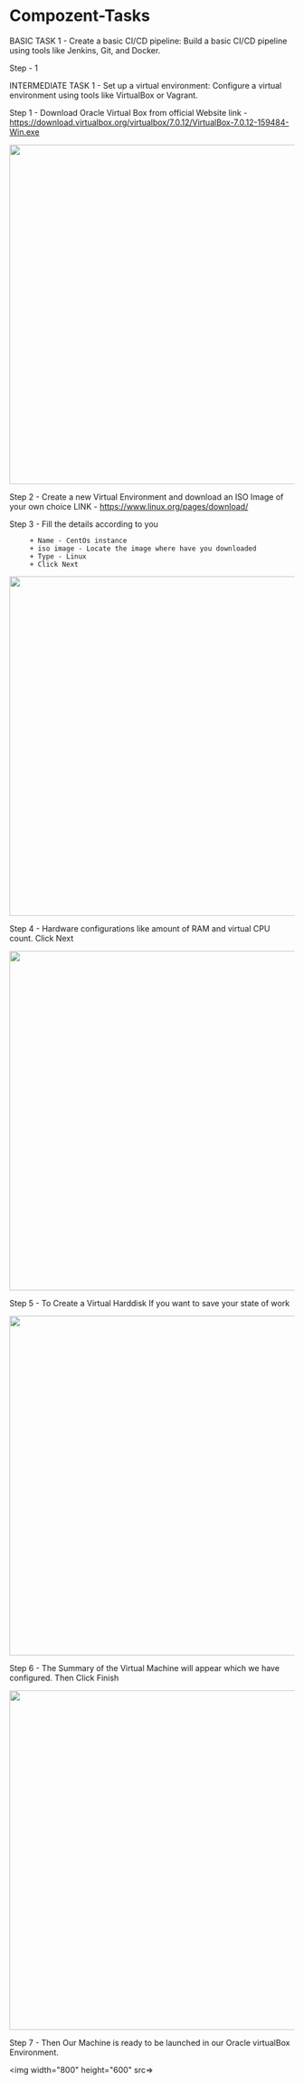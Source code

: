 # Compozent-Tasks

BASIC TASK 1 - Create a basic CI/CD pipeline: Build a basic CI/CD pipeline using tools
like Jenkins, Git, and Docker.

Step - 1 








INTERMEDIATE TASK 1 - Set up a virtual environment: Configure a virtual environment using
tools like VirtualBox or Vagrant.

Step 1 - Download Oracle Virtual Box from official Website
link - https://download.virtualbox.org/virtualbox/7.0.12/VirtualBox-7.0.12-159484-Win.exe

<img width="800" height="600" src=https://github.com/tohidhanfi20/Compozent-Tasks/blob/main/Screenshots/Install%20VirtualBox.png>

Step 2 - Create a new Virtual Environment and download an ISO Image of your own choice 
LINK - https://www.linux.org/pages/download/

Step 3 - Fill the details according to you 

         + Name - CentOs instance
         + iso image - Locate the image where have you downloaded
         + Type - Linux
         + Click Next

<img width="800" height="600" src=https://github.com/tohidhanfi20/Compozent-Tasks/blob/main/Screenshots/config%20VM.png>      

Step 4 - Hardware configurations like amount of RAM and virtual CPU count. Click Next

<img width="800" height="600" src=https://github.com/tohidhanfi20/Compozent-Tasks/blob/main/Screenshots/hardware%20config.png>   

Step 5 - To Create a Virtual Harddisk If you want to save your state of work

<img width="800" height="600" src=https://github.com/tohidhanfi20/Compozent-Tasks/blob/main/Screenshots/VHD.png> 

Step 6 - The Summary of the Virtual Machine will appear which we have configured. Then Click Finish

<img width="800" height="600" src=https://github.com/tohidhanfi20/Compozent-Tasks/blob/main/Screenshots/Summary.png> 

Step 7 - Then Our Machine is ready to be launched in our Oracle virtualBox Environment.

<img width="800" height="600" src=> 


















